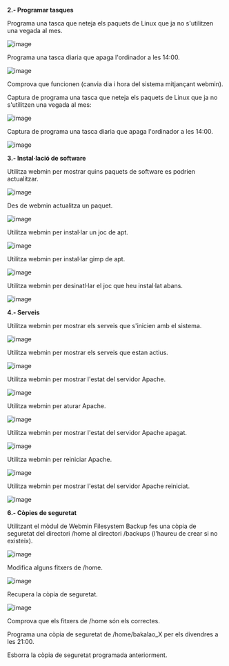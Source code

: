**2.- Programar tasques**

Programa una tasca que neteja els paquets de Linux que ja no s'utilitzen una vegada al mes.

![image](https://github.com/user-attachments/assets/39661a6c-6dce-4bde-b148-1a3c6c5ab2b3)

Programa una tasca diaria que apaga l'ordinador a les 14:00.

![image](https://github.com/user-attachments/assets/5a9812c8-29f7-4a9b-967a-1a88e23cd6a7)

Comprova que funcionen (canvia dia i hora del sistema mitjançant webmin).

Captura de programa una tasca que neteja els paquets de Linux que ja no s'utilitzen una vegada al mes:

![image](https://github.com/user-attachments/assets/9e5a0216-37e5-4ef5-8ef1-2c851fe133b5)

Captura de programa una tasca diaria que apaga l'ordinador a les 14:00.

![image](https://github.com/user-attachments/assets/01d0bac8-f3ac-4181-bc73-8235d034bcc6)




**3.- Instal·lació de software**

Utilitza webmin per mostrar quins paquets de software es podrien actualitzar.

![image](https://github.com/user-attachments/assets/fd2e059a-5328-4741-adbd-a25334948b70)

Des de webmin actualitza un paquet.

![image](https://github.com/user-attachments/assets/54ce9401-3277-4f8f-a4f1-9dcd2813b80c)

Utilitza webmin per instal·lar un joc de apt.

![image](https://github.com/user-attachments/assets/48d55b28-8ba8-4f6f-a998-84663276c047)

Utilitza webmin per instal·lar gimp de apt.

![image](https://github.com/user-attachments/assets/71019d06-2b87-460a-a462-91216ee205bd)

Utilitza webmin per desinatl·lar el joc que heu instal·lat abans.

![image](https://github.com/user-attachments/assets/bbab59d8-f562-429d-9cfe-81f85df8655e)




**4.- Serveis**

Utilitza webmin per mostrar els serveis que s'inicien amb el sistema.

![image](https://github.com/user-attachments/assets/dbe762ec-c1f4-4677-9166-7cd1dfd16ddd)

Utilitza webmin per mostrar els serveis que estan actius.

![image](https://github.com/user-attachments/assets/f6bfb93f-f414-4ff8-90de-92ddcf67c9c6)

Utilitza webmin per mostrar l'estat del servidor Apache.

![image](https://github.com/user-attachments/assets/5a833c67-1878-456b-8164-941b621283af)

Utilitza webmin per aturar Apache.

![image](https://github.com/user-attachments/assets/b4592bd6-c7e7-4d86-aade-2e2d929b8d9c)

Utilitza webmin per mostrar l'estat del servidor Apache apagat.

![image](https://github.com/user-attachments/assets/53ee5ce6-e25d-4f1c-b5d9-53709fb04c62)

Utilitza webmin per reiniciar Apache.

![image](https://github.com/user-attachments/assets/79e24b19-7ad4-4031-8bfd-2d6e80460938)

Utilitza webmin per mostrar l'estat del servidor Apache reiniciat.

![image](https://github.com/user-attachments/assets/1ef62c40-f34a-4413-bb09-a3fd3ed25c6c)




**6.- Còpies de seguretat**

Utilitzant el mòdul de Webmin Filesystem Backup fes una còpia de seguretat del directori /home al directori /backups (l'haureu de crear si no existeix).

![image](https://github.com/user-attachments/assets/65bd68d2-c933-4e97-9fd4-d84ac6ed26ac)

Modifica alguns fitxers de /home.

![image](https://github.com/user-attachments/assets/d9a7862f-a4db-4b06-8631-9cfd9db67b93)

Recupera la còpia de seguretat.

![image](https://github.com/user-attachments/assets/52a73778-cc7e-49e0-819f-f3b2503c77b9)

Comprova que els fitxers de /home són els correctes.

Programa una còpia de seguretat de /home/bakalao_X per els divendres a les 21:00.

Esborra la còpia de seguretat programada anteriorment.
